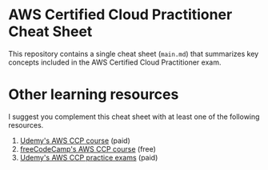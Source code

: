# AWS Certified Cloud Practitioner Cheat Sheet
This repository contains a single cheat sheet (`main.md`) that summarizes key concepts included in the AWS Certified Cloud Practitioner exam.

# Other learning resources
I suggest you complement this cheat sheet with at least one of the following resources.
1. [Udemy's AWS CCP course](https://www.udemy.com/course/aws-certified-cloud-practitioner-new/) (paid)
2. [freeCodeCamp's AWS CCP course](https://www.youtube.com/watch?v=SOTamWNgDKc) (free)
3. [Udemy's AWS CCP practice exams](https://www.udemy.com/course/practice-exams-aws-certified-cloud-practitioner/) (paid)
